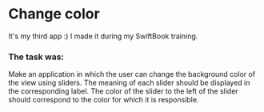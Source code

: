 # Change color
It's my third app :)
I made it during my SwiftBook training.

### The task was:
Make an application in which the user can change the background color of the view using sliders. The meaning of each slider should be displayed in the corresponding label. The color of the slider to the left of the slider should correspond to the color for which it is responsible.
